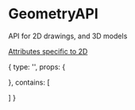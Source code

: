 # GeometryAPI
API for 2D drawings, and 3D models

[Attributes specific to 2D](./2D.md)



{
  type: '',
  props: {

  },
  contains: [

  ]
}

